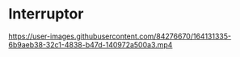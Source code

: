 # Interruptor

https://user-images.githubusercontent.com/84276670/164131335-6b9aeb38-32c1-4838-b47d-140972a500a3.mp4

